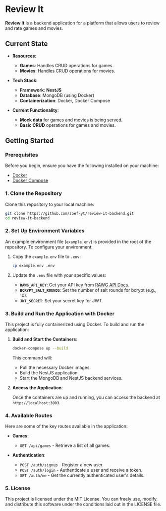# Review It

**Review It** is a backend application for a platform that allows users to review and rate games and movies.

## Current State

- **Resources**:
  - **Games**: Handles CRUD operations for games.
  - **Movies**: Handles CRUD operations for movies.

- **Tech Stack**:
  - **Framework**: **NestJS**
  - **Database**: MongoDB (using Docker)
  - **Containerization**: Docker, Docker Compose

- **Current Functionality**:
  - **Mock data** for games and movies is being served.
  - **Basic CRUD** operations for games and movies.

## Getting Started

### Prerequisites

Before you begin, ensure you have the following installed on your machine:

- [Docker](https://docs.docker.com/get-docker/)
- [Docker Compose](https://docs.docker.com/compose/install/)

### 1. Clone the Repository

Clone this repository to your local machine:

   ```bash
   git clone https://github.com/zoef-yt/review-it-backend.git
   cd review-it-backend
   ```

### 2. Set Up Environment Variables

An example environment file (`example.env`) is provided in the root of the repository. To configure your environment:

1. Copy the `example.env` file to `.env`:

   ```bash
   cp example.env .env
   ```

2. Update the `.env` file with your specific values:

   - **`RAWG_API_KEY`**: Get your API key from [RAWG API Docs](https://rawg.io/apidocs).
   - **`BCRYPT_SALT_ROUNDS`**: Set the number of salt rounds for bcrypt (e.g., 10).
   - **`JWT_SECRET`**: Set your secret key for JWT.

### 3. Build and Run the Application with Docker

This project is fully containerized using Docker. To build and run the application:

1. **Build and Start the Containers**:

   ```bash
   docker-compose up --build
   ```

   This command will:
   - Pull the necessary Docker images.
   - Build the NestJS application.
   - Start the MongoDB and NestJS backend services.

2. **Access the Application**:

   Once the containers are up and running, you can access the backend at `http://localhost:3003`.

### 4. Available Routes

Here are some of the key routes available in the application:

- **Games**:
  - `GET /api/games` - Retrieve a list of all games.

- **Authentication**:
  - `POST /auth/signup` - Register a new user.
  - `POST /auth/login` - Authenticate a user and receive a token.
  - `GET /auth/me` - Get the currently authenticated user's details.

### 5. License

This project is licensed under the MIT License. You can freely use, modify, and distribute this software under the conditions laid out in the LICENSE file.
